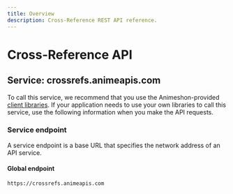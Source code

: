 ```yaml
---
title: Overview
description: Cross-Reference REST API reference.
---
```


# Cross-Reference API

## Service: crossrefs.animeapis.com

To call this service, we recommend that you use the Animeshon-provided [client libraries](/libraries/welcome). If your application needs to use your own libraries to call this service, use the following information when you make the API requests.

### Service endpoint

A service endpoint is a base URL that specifies the network address of an API service. 

#### Global endpoint

`https://crossrefs.animeapis.com`
